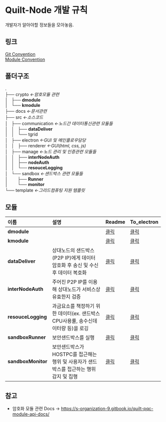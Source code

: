 # Quilt-Node 개발 규칙
개발자가 알아야할 정보들을 모아놓음.
## 링크
[Git Convention](./docs/GIT_CONVENTION.md)  
[Module Convention](./docs/MODULE_CONVENTION.md)  

## 폴더구조
.  
├── crypto _←암호모듈 관련_  
│   ├── **dmodule**  
│   └── **kmodule**  
├── docs _←문서관련_  
├── src _←소스코드_  
│   ├── communication _←노드간 데이터통신관련 모듈들_  
│   │   ├── **dataDeliver**  
│   │   └── tgrid  
│   ├── electron _←GUI 및 메인플로우담당_  
│   │   ├── renderer _←GUI(html, css, js)_  
│   ├── manage _←노드 관리 및 인증관련 모듈들_  
│   │   ├── **interNodeAuth**  
│   │   ├── **nodeAuth**  
│   │   └── **resouceLogging**  
│   └── sandbox _←샌드박스 관련 모듈들_  
│&nbsp;&nbsp;&nbsp;&nbsp;&nbsp;&nbsp;&nbsp;&nbsp;├── **Runner**  
│&nbsp;&nbsp;&nbsp;&nbsp;&nbsp;&nbsp;&nbsp;&nbsp;└── **monitor**  
└── template _←그리드컴퓨팅 지원 템플릿_  

## 모듈
|이름|설명|Readme|To_electron|
|:--|:--|:--|:--|
|**dmodule**||[클릭](/crypto/dmodule/README.md)|[클릭](/crypto/dmodule/TO_ELECTRON.md)|
|**kmodule**||[클릭](/crypto/kmodule/README.md)|[클릭](/crypto/kmodule/TO_ELECTRON.md)|
|**dataDeliver**|상대노드의 샌드박스(P2P IP)에게 데이터 암호화 후 송신 및 수신 후 데이터 복호화|[클릭](/src/communication/dataDeliver/README.md)|[클릭](/src/communication/dataDeliver/TO_ELECTRON.md)|
|**interNodeAuth**|주어진 P2P IP를 이용해 상대노드가 서비스상 유효한지 검증|[클릭](/src/manage/interNodeAuth/README.md)|[클릭](/src/manage/interNodeAuth/TO_ELECTRON.md)|
|**resouceLogging**|과금요소를 책정하기 위한 데이터(ex. 샌드박스 CPU사용률, 송수신데이터량 등)을 로깅|[클릭](/src/manage/resouceLogging/README.md)|[클릭](/src/manage/resouceLogging/TO_ELECTRON.md)|
|**sandboxRunner**|보안샌드박스를 실행|[클릭](/src/sandbox/Runner/README.md)|[클릭](/src/sandbox/Runner/TO_ELECTRON.md)|
|**sandboxMonitor**|보안샌드박스가 HOSTPC를 접근해는 행위 및 사용자가 샌드박스를 접근하는 행위 감지 및 집행|[클릭](/src/sandbox/monitor/README.md)|[클릭](/src/sandbox/monitor/TO_ELECTRON.md)|

## 참고
* 암호화 모듈 관련 Docs -> https://s-organization-9.gitbook.io/quilt-pqc-module-api-docs/
